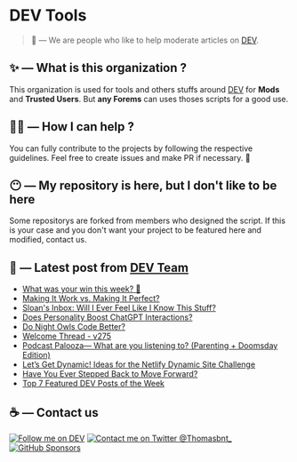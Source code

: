 # DEV Tools

> 🔧 — We are people who like to help moderate articles on [DEV](https://dev.to).

## ✨ — What is this organization ?

This organization is used for tools and others stuffs around [DEV](https://dev.to) for **Mods** and **Trusted Users**. But __any Forems__ can uses thoses scripts for a good use.


## 💪🏼 — How I can help ?

You can fully contribute to the projects by following the respective guidelines. Feel free to create issues and make PR if necessary. 🎉

## 😶 — My repository is here, but I don't like to be here

Some repositorys are forked from members who designed the script. If this is your case and you don't want your project to be featured here and modified, contact us.

## 📝 — Latest post from [DEV Team](https://dev.to/devteam)

<!-- BLOG-POST-LIST:START -->
- [What was your win this week? 🙌](https://dev.to/devteam/what-was-your-win-this-week-4hnp)
- [Making It Work vs. Making It Perfect?](https://dev.to/devteam/making-it-work-vs-making-it-perfect-212b)
- [Sloan&#39;s Inbox: Will I Ever Feel Like I Know This Stuff?](https://dev.to/devteam/sloans-inbox-will-i-ever-feel-like-i-know-this-stuff-22dj)
- [Does Personality Boost ChatGPT Interactions?](https://dev.to/devteam/does-personality-boost-chatgpt-interactions-135n)
- [Do Night Owls Code Better?](https://dev.to/devteam/do-night-owls-code-better-4ddj)
- [Welcome Thread - v275](https://dev.to/devteam/welcome-thread-v275-5a9f)
- [Podcast Palooza— What are you listening to? &lpar;Parenting + Doomsday Edition&rpar;](https://dev.to/devteam/podcast-palooza-what-are-you-listening-to-parenting-doomsday-edition-3eg)
- [Let’s Get Dynamic! Ideas for the Netlify Dynamic Site Challenge](https://dev.to/devteam/lets-get-dynamic-ideas-for-the-netlify-dynamic-site-challenge-5d4a)
- [Have You Ever Stepped Back to Move Forward?](https://dev.to/devteam/have-you-ever-stepped-back-to-move-forward-45j4)
- [Top 7 Featured DEV Posts of the Week](https://dev.to/devteam/top-7-featured-dev-posts-of-the-week-2nek)
<!-- BLOG-POST-LIST:END -->


## ☕ — Contact us

[![Follow me on DEV](https://img.shields.io/badge/dev.to-%2308090A.svg?&style=for-the-badge&logo=dev.to&logoColor=white&alt=devto)](https://dev.to/thomasbnt)
[![Contact me on Twitter @Thomasbnt_](https://img.shields.io/badge/Contact%20me%20on%20Twitter-%231DA1F2.svg?&style=for-the-badge&logo=twitter&logoColor=white&alt=twitter)](https://twitter.com/messages/1142357270-1142357270?text=Hello,%20I%20contact%20you%20from%20devtotools%20&recipient_id=1142357270) [![GitHub Sponsors](https://img.shields.io/badge/Sponsor%20me-%23EA54AE.svg?&style=for-the-badge&logo=github-sponsors&logoColor=white)](https://github.com/sponsors/thomasbnt)



